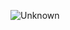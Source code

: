 ![Unknown](https://github.com/Tugbanur-f/animals/assets/173182626/1951eb52-d213-4c1f-9fc3-665cf7fa053d)

